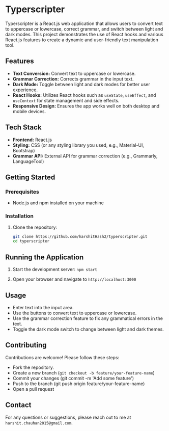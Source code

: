 # Typerscripter

Typerscripter is a React.js web application that allows users to convert text to uppercase or lowercase, correct grammar, and switch between light and dark modes. This project demonstrates the use of React hooks and various React.js features to create a dynamic and user-friendly text manipulation tool.

## Features

- **Text Conversion:** Convert text to uppercase or lowercase.
- **Grammar Correction:** Corrects grammar in the input text.
- **Dark Mode:** Toggle between light and dark modes for better user experience.
- **React Hooks:** Utilizes React hooks such as `useState`, `useEffect`, and `useContext` for state management and side effects.
- **Responsive Design:** Ensures the app works well on both desktop and mobile devices.

## Tech Stack

- **Frontend:** React.js
- **Styling:** CSS (or any styling library you used, e.g., Material-UI, Bootstrap)
- **Grammar API:** External API for grammar correction (e.g., Grammarly, LanguageTool)

## Getting Started

### Prerequisites

- Node.js and npm installed on your machine

### Installation

1. Clone the repository:

   ```bash
   git clone https://github.com/harshitHash2/typerscripter.git
   cd typerscripter

## Running the Application

1. Start the development server:
   `npm start`

2. Open your browser and navigate to `http://localhost:3000`

## Usage

- Enter text into the input area.
- Use the buttons to convert text to uppercase or lowercase.
- Use the grammar correction feature to fix any grammatical errors in the text.
- Toggle the dark mode switch to change between light and dark themes.

## Contributing

Contributions are welcome! Please follow these steps:
- Fork the repository.
- Create a new branch (`git checkout -b feature/your-feature-name`)
- Commit your changes (git commit -m 'Add some feature')
- Push to the branch (git push origin feature/your-feature-name)
- Open a pull request

## Contact

For any questions or suggestions, please reach out to me at `harshit.chauhan2015@gmail.com`.

